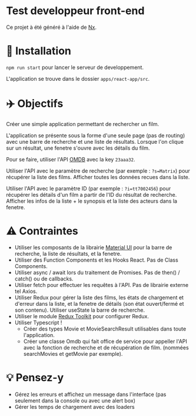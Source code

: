 # Test developpeur front-end

Ce projet à été généré à l'aide de [Nx](https://nx.dev).

# 🛫 Installation

`npm run start` pour lancer le serveur de developpement.

L'application se trouve dans le dossier `apps/react-app/src`.

# ✈️ Objectifs

Créer une simple application permettant de rechercher un film.

L'application se présente sous la forme d'une seule page (pas de routing) avec une barre de recherche et une liste de résultats. Lorsque l'on clique sur un résultat, une fenetre s'ouvre avec les détails du film.

Pour se faire, utiliser l'API [OMDB](http://www.omdbapi.com) avec la key `23aaa32`.

Utiliser l'API avec le paramètre de recherche (par exemple : `?s=Matrix`) pour récupérer la liste des films. Afficher toutes les données recues dans la liste.

Utiliser l'API avec le paramètre ID (par exemple : `?i=tt7002456`) pour récupérer les détails d'un film a partir de l'ID du résultat de recherche. Afficher les infos de la liste + le synopsis et la liste des acteurs dans la fenetre.

# ⚠️ Contraintes

- Utiliser les composants de la librairie [Material UI](https://material-ui.com/) pour la barre de recherche, la liste de résultats, et la fenetre.
- Utiliser des Function Components et les Hooks React. Pas de Class Components. 
- Utiliser async / await lors du traitement de Promises. Pas de then() / catch() ou de callbacks.
- Utiliser fetch pour effectuer les requêtes à l'API. Pas de librairie externe tel Axios.
- Utiliser Redux pour gérer la liste des films, les états de chargement et d'erreur dans la liste, et la fenetre de détails (son état ouvert/fermé et son contenu). Utiliser useState la barre de recherche.
- Utiliser le module [Redux Toolkit](https://redux-toolkit.js.org) pour configurer Redux.
- Utiliser Typescript !
  - Créer des types Movie et MovieSearchResult utilisables dans toute l'application.
  - Créer une classe Omdb qui fait office de service pour appeller l'API avec la fonction de recherche et de récupération de film. (nommées searchMovies et getMovie par exemple).

# 💡 Pensez-y

- Gérez les erreurs et affichez un message dans l'interface (pas seulement dans la console ou avec une alert box)
- Gérer les temps de chargement avec des loaders
